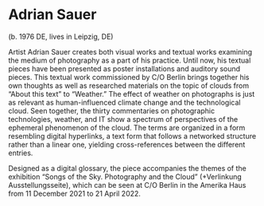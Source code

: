 # Adrian Sauer

(b. 1976 DE, lives in Leipzig, DE)

Artist Adrian Sauer creates both visual works and textual works examining the medium of photography as a part of his practice. Until now, his textual pieces have been presented as poster installations and auditory sound pieces. This textual work commissioned by C/O Berlin brings together his own thoughts as well as researched materials on the topic of clouds from “About this text” to “Weather.” The effect of weather on photographs is just as relevant as human-influenced climate change and the technological cloud. Seen together, the thirty commentaries on photographic technologies, weather, and IT show a spectrum of perspectives of the ephemeral phenomenon of the cloud. The terms are organized in a form resembling digital hyperlinks, a text form that follows a networked structure rather than a linear one, yielding cross-references between the different entries.

Designed as a digital glossary, the piece accompanies the themes of the exhibition “Songs of the Sky. Photography and the Cloud” (+Verlinkung Ausstellungsseite), which can be seen at C/O Berlin in the Amerika Haus from 11 December 2021 to 21 April 2022.
